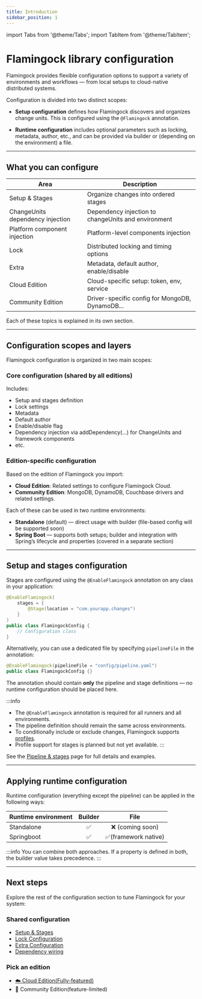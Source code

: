 ```yaml
---
title: Introduction
sidebar_position: 1
---
```


import Tabs from '@theme/Tabs';
import TabItem from '@theme/TabItem';

# Flamingock library configuration

Flamingock provides flexible configuration options to support a variety of environments and workflows — from local setups to cloud-native distributed systems.

Configuration is divided into two distinct scopes:

- **Setup configuration** defines how Flamingock discovers and organizes change units. This is configured using the `@Flamingock` annotation.

- **Runtime configuration** includes optional parameters such as locking, metadata, author, etc., and can be provided via builder or (depending on the environment) a file.

---

## What you can configure

| Area                             | Description                                         |
|----------------------------------|-----------------------------------------------------|
| Setup & Stages                   | Organize changes into ordered stages                |
| ChangeUnits dependency injection | Dependency injection to changeUnits and environment |
| Platform component injection     | Platform-level components injection                 |
| Lock                             | Distributed locking and timing options              |
| Extra                            | Metadata, default author, enable/disable            |
| Cloud Edition                    | Cloud-specific setup: token, env, service           |
| Community Edition                | Driver-specific config for MongoDB, DynamoDB...     |


Each of these topics is explained in its own section.

---

## Configuration scopes and layers

Flamingock configuration is organized in two main scopes:
### Core configuration (shared by all editions)
Includes:
- Setup and stages definition
- Lock settings
- Metadata
- Default author
- Enable/disable flag
- Dependency injection via addDependency(...) for ChangeUnits and framework components
- etc.

### Edition-specific configuration
Based on the edition of Flamingock you import:
- **Cloud Edition**: Related settings to configure Flamingock Cloud.
- **Community Edition**: MongoDB, DynamoDB, Couchbase drivers and related settings.

Each of these can be used in two runtime environments:
- **Standalone** (default) — direct usage with builder (file-based config will be supported soon)
- **Spring Boot** — supports both setups; builder and integration with Spring’s lifecycle and properties (covered in a separate section)

---

## Setup and stages configuration

Stages are configured using the `@EnableFlamingock` annotation on any class in your application:

```java
@EnableFlamingock(
    stages = {
        @Stage(location = "com.yourapp.changes")
    }
)
public class FlamingockConfig {
    // Configuration class
}
```

Alternatively, you can use a dedicated file by specifying `pipelineFile` in the annotation:
```java
@EnableFlamingock(pipelineFile = "config/pipeline.yaml")
public class FlamingockConfig {}
```

The annotation should contain **only** the pipeline and stage definitions — no runtime configuration should be placed here.

:::info
- The `@EnableFlamingock` annotation is required for all runners and all environments.
- The pipeline definition should remain the same across environments.
- To conditionally include or exclude changes, Flamingock supports [profiles](../frameworks/springboot-integration/profiles.md).
- Profile support for stages is planned but not yet available.
:::

See the [Pipeline & stages](setup-and-stages.md) page for full details and examples.


---

## Applying runtime configuration
Runtime configuration (everything except the pipeline) can be applied in the following ways:

| Runtime environment |  Builder  |         File          |
|---------------------|:---------:|:---------------------:|
| Standalone          |     ✅     |    ❌ (coming soon)    |
| Springboot          |     ✅     |  ✅(framework native)  |

:::info
You can combine both approaches. If a property is defined in both, the builder value takes precedence.
:::

---

## Next steps

Explore the rest of the configuration section to tune Flamingock for your system:

### Shared configuration
- [Setup & Stages](./setup-and-stages.md)
- [Lock Configuration](./lock-configuration.md)
- [Extra Configuration](./xtra-configuration.md)
- [Dependency wiring](./changeunit-dependency-injection.md)

### Pick an edition
- [☁️ Cloud Edition(Fully-featured)](../cloud-edition.md)
- 🧪 Community Edition(feature-limited)
